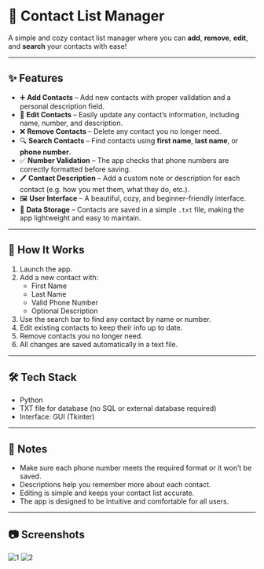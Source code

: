 # 📇 Contact List Manager

A simple and cozy contact list manager where you can **add**, **remove**, **edit**, and **search** your contacts with ease!

---

## ✨ Features

- ➕ **Add Contacts** – Add new contacts with proper validation and a personal description field.  
- 📝 **Edit Contacts** – Easily update any contact’s information, including name, number, and description.  
- ❌ **Remove Contacts** – Delete any contact you no longer need.  
- 🔍 **Search Contacts** – Find contacts using **first name**, **last name**, or **phone number**.  
- ✅ **Number Validation** – The app checks that phone numbers are correctly formatted before saving.  
- 🖊️ **Contact Description** – Add a custom note or description for each contact (e.g. how you met them, what they do, etc.).  
- 🖼️ **User Interface** – A beautiful, cozy, and beginner-friendly interface.  
- 💾 **Data Storage** – Contacts are saved in a simple `.txt` file, making the app lightweight and easy to maintain.  

---

## 📁 How It Works

1. Launch the app.  
2. Add a new contact with:
   - First Name  
   - Last Name  
   - Valid Phone Number  
   - Optional Description  
3. Use the search bar to find any contact by name or number.  
4. Edit existing contacts to keep their info up to date.  
5. Remove contacts you no longer need.  
6. All changes are saved automatically in a text file.  

---

## 🛠️ Tech Stack

- Python 
- TXT file for database (no SQL or external database required)  
- Interface: GUI (Tkinter)
---

## 📌 Notes

- Make sure each phone number meets the required format or it won’t be saved.  
- Descriptions help you remember more about each contact.  
- Editing is simple and keeps your contact list accurate.  
- The app is designed to be intuitive and comfortable for all users.  

---

## 📷 Screenshots

![1](https://github.com/user-attachments/assets/0f638d15-bccd-447d-881e-6ee40669ff41) ![2](https://github.com/user-attachments/assets/eb6d60fc-e3a2-4046-aba7-edcf8603c6b5)

